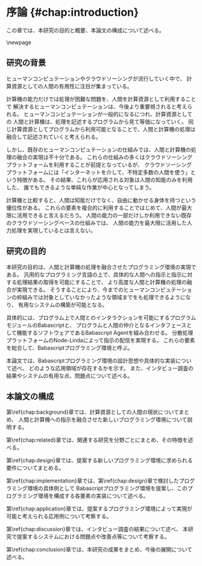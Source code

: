 # 序論 {#chap:introduction}

この章では、本研究の目的と概要、本論文の構成について述べる。

\newpage

<!--
- ヒューマンコンピュテーション等が流行
  - 人間を計算資源とするようになってきた
  - 計算機だけでは処理できない問題を人間が手伝うことで実現する
  - 人間と計算機の共生が近づいている
- 既存の仕組みではまだ完全にはできていない
  - 人間が強いの知能だけではない
  - 身体や五感、それらを利用した情報処理である
  - クラウドソーシングを利用する今の手法では完璧とはいえない
- 人間が優れている点をフルに使える、人間と計算機の処理が融合させるべきである。
 -->

## 研究の背景

<!-- 計算資源について述べるべき -->
ヒューマンコンピュテーションやクラウドソーシングが流行していく中で、
計算資源としての人間の有用性に注目が集まっている。
<!-- 計算資源とは、コンピュータプログラムがその計算のために利用するあらゆる資源を示す。
CPUやメモリはもちろん、入出力装置等もその範疇に入る。 -->
計算機の能力だけでは処理が困難な問題を、人間を計算資源として利用することで
解決するヒューマンコンピュテーションは、今後より重要視されると考えられる。
ヒューマンコンピュテーションが一般的になるにつれ、計算資源としての
人間と計算機は、処理を記述するプログラムから見て等価になっていく。
同じ計算資源としてプログラムから利用可能となることで、人間と計算機の処理は
融合して記述されていくと考えられる。

しかし、既存のヒューマンコンピュテーションの仕組みでは、人間と計算機の処理の融合の実現は不十分である。
これらの仕組みの多くはクラウドソーシングプラットフォームを利用することが前提となっているが、
クラウドソーシングプラットフォームには「インターネットを介して、不特定多数の人間を使う」という特徴がある。
その結果、これらが応用される対象は人間の知能のみを利用した、
誰でもできるような単純な作業が中心となってしまう。

計算機と比較すると、人間は知能だけでなく、自由に動かせる身体を持つという優位性がある。
これらの要素を複合的に利用することではじめて、人間が最大限に活用できると言えるだろう。
人間の能力の一部だけしか利用できない既存のクラウドソーシングベースの仕組みでは、
人間の能力を最大限に活用した人力処理を実現しているとは言えない。

<!--
プログラムが今後、実世界を含むより広範な領域を制御することを考えると、
これらの能力を取り込むことで人間の行動さえも

これら全ての能力を取り込むためには、身近で利用可能な人間を対象とする必要がある。


身体や五感という人間の優れた能力を取り込むためには、
計算機の能力は最大限に利用可能であるが、人間の能力は最大限に利用出来ていない。

人間の優れている点を完全に活用し、人間と計算機の処理の融合を実現することで、


人間が優れている点を完全に活用できるような、人間と計算機の処理の融合が実現できれば、
今までのヒューマンコンピュテーションの枠組みでは対象としていなかったような領域までをも処理できるようになり、
有用なシステムの構築が可能となる。 -->

## 研究の目的

本研究の目的は、人間と計算機の処理を融合させたプログラミング環境の実現である。
汎用的なプログラミング言語の上で、具体的な人間への指示と指示に対する処理結果の取得を可能にすることで、
より高度な人間と計算機の処理の融合が実現できる。
そうすることにより、今までのヒューマンコンピュテーションの枠組みでは対象としていなかったような領域までをも処理できるようになり、
有用なシステムの構築が可能となる。

具体的には、プログラム上で人間とのインタラクションを可能にするプログラムモジュールのBabascriptと、
プログラムと人間の仲介となるインタフェースとして機能するソフトウェアであるBabascript Agentを組み合わせる。
分散処理プラットフォームのNode-Lindaによって指示の配信を実現する。
これらの要素を総合して、Babascriptプログラミング環境と呼ぶ。

本論文では、Babascriptプログラミング環境の設計思想や具体的な実装について述べ、
どのような応用領域が存在するかを示す。
また、インタビュー調査の結果やシステムの有用な点、問題点について述べる。

<!-- ## 研究の動機と目的 -->

<!--
 - プログラムは非常に優れた処理記述フォーマットである
 - コンピュータに読めるように論理的に緻密に記述しなくてはならない
 - 一方で、人間にも読めるように書く必要がある
 - プログラムとは、ただコンピュータに対する命令を記述するだけのものではない
 - 実現させたい状態に至るまでの過程を記述するものだと考えられる。
 - さらに近年では、ヒューマンコンピュテーション等の概念が受け入れられつつある
 - 人間もコンピュータも関係なく、プログラムの指示の元、作業をこなすようになった

 - より人間とコンピュータが共生し、プログラムによって様々な処理を実行していく社会を実現したい
 - しかし、まだまだプログラムが記述出来る領域は狭い。
 - 例えば、プログラム上で人間を利用するようになっても、インターネットを介した不特定の人間が対象で、まだ演算装置としての役割が主である。
 - プログラムの元、人間を完全に活用することができれば、人間の仕事等も、コンピュータの支援を受けつつ
 - 実行できるようになる。

 - そこで、本研究では、人間と計算機への指示を対等に記述可能なプログラミング環境の実現を目的とする。
 - このプログラミング環境では、特定の人物を対象とすることができるため、実世界でのタスクなども記述可能だ。
 - 本提案を通して、プログラムの新たな可能性を模索する。

 -->

<!-- プログラムは非常に優れた処理記述フォーマットである。
コンピュータに対する処理命令を記述するためのものであるため、コンピュータが理解できるような、正確な記述が必要である。
一方で、プログラムは人間が書き、読むこともあるため、人間にとっての可読性も考えた上で記述しておかなければならない。
プログラムはコンピュータが実行しているだけで、本来は、実現したい状態への道筋を描いたドキュメントなのである。
プログラムという優れた媒体であらゆる処理を記述出来ればと考える。


近年では、ヒューマンコンピュテーションの概念が広まり、プログラムの指示の下、人間もコンピュータも同様に指示を受け取り作業を
こなすようになっている。
プログラム上において、人間とコンピュータの垣根は今後取り払われていくと考えられる。
人間とコンピュータが共生していく中で、プログラムによって様々な処理を実行していく社会が実現する。

しかし、現状のシステムでは、プログラムから利用出来る人間の機能は限られている。
システムの多くが、インターネットを介した不特定の人間を対象としているため、基本的に演算能力しか使うことが出来ない。
プログラムによって、特定の個人、例えば自分自身を完全に活用することができれば、今まではプログラムとして記述すると考えていなかったような
領域までもがプログラムで記述できるようになるだろう。


そこで、本研究では、人間と計算機への指示を対等に記述可能なプログラミング環境の実現を目的とする。
このプログラミング環境では、特定の人物を対象とすることができる。
そのため、実世界におけるタスクなどをプログラムで記述し、人間に実行させるということが可能となる。

本研究を通して、人間と計算機を計算資源とした新しいプログラムの可能性を模索する。 -->


<!-- ## 用語定義

本論文において使用する用語を以下のように定義する。

##### プログラム

ある事象を実現するための手順を正確に記したもの。

##### コンピュータプログラム

コンピュータへの命令のかたまり。
プログラミング言語で記述されるとは限らない。

##### プログラミング言語

コンピュータプログラムを記述するための言語

##### プログラミング

コンピュータプログラムを作成する行為

##### 計算

数値計算だけでなく、データ処理や情報処理までを含む

##### 計算機

デジタルコンピュータを示す。

##### 計算資源

計算資源とは、プログラムが実行中に利用可能な機器類を示す。
入出力装置などもその範疇に入る。
センサーやアクチュエータも計算資源である。
本研究においては、人間も計算資源として扱う。

##### ワーカー

プログラムからの指示内容を実行する人間を示す。

##### 人間への指示

プログラムから人間に対して行動するように指示することを示す。
質問文なども、人間への指示と表記する。

##### ヒューマンコンピュテーション

人間を計算資源としてシステムに組み込み利用する考え方。
主にコンピュータでは処理が困難な問題に対して、
人間の柔軟な思考能力を用いることで解決することに利用される。

##### クラウドソーシング

インターネットを介した不特定多数の人間(crowd)を対象に、仕事をアウトソーシングすることを示す。
crowdにアウトソーシングすることから、クラウドソーシングと呼ぶ。 -->

<!-- ##### ソフトウェアエージェント

ユーザとソフトウェアの -->

## 本論文の構成

第\ref{chap:background}章では、計算資源としての人間の現状についてまとめ、
人間と計算機への指示を融合させた新しいプログラミング環境について説明する。

第\ref{chap:related}章では、関連する研究を分野ごとにまとめ、その特徴を述べる。

第\ref{chap:design}章では、提案する新しいプログラミング環境に求められる要件についてまとめる。

第\ref{chap:implementation}章では、第\ref{chap:design}章で検討したプログラミング環境の具体例として
Babascriptプログラミング環境を提案し、このプログラミング環境を構成する各要素の実装について述べる。

第\ref{chap:application}章では、提案するプログラミング環境によって実現が可能と考えられる応用例について考察する。

第\ref{chap:discussion}章では、インタビュー調査の結果について述べ、
本研究で提案するシステムにおける問題点や改善点等について考察する。

第\ref{chap:conclusion}章では、本研究の成果をまとめ、今後の展開について述べる。
